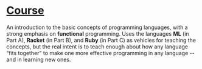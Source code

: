 # [Course](https://www.coursera.org/learn/programming-languages)

An introduction to the basic concepts of programming languages, with a strong emphasis on **functional** programming. Uses the languages **ML** (in Part A), **Racket** (in Part B), and **Ruby** (in Part C) as vehicles for teaching the concepts, but the real intent is to teach enough about how any language “fits together” to make one more effective programming in any language -- and in learning new ones. 